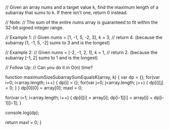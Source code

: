 // Given an array nums and a target value k, find the maximum length of a subarray that sums to k. If there isn't one, return 0 instead.

// Note:
// The sum of the entire nums array is guaranteed to fit within the 32-bit signed integer range.

// Example 1:
// Given nums = [1, -1, 5, -2, 3], k = 3,
// return 4. (because the subarray [1, -1, 5, -2] sums to 3 and is the longest)

// Example 2:
// Given nums = [-2, -1, 2, 1], k = 1,
// return 2. (because the subarray [-1, 2] sums to 1 and is the longest)

// Follow Up:
// Can you do it in O(n) time?

function maximumSizeSubarraySumEqualsK(array, k) {
  var dp = {};
  for(var i=0; i<array.length; i++) {
    dp[i] = {};
    for(var j=0; j<array.length; j++) {
      dp[i][j] = 0;
    }
  }
  dp[0][0] = array[0];
  maxl = 0;
  
  for(var i=1; i<array.length; i++) {
     dp[i][i] = array[i];
     dp[i-1][i] = array[i] + dp[i-1][i-1];
  }
  
  console.log(dp);
  
  return maxl = 0;
}
